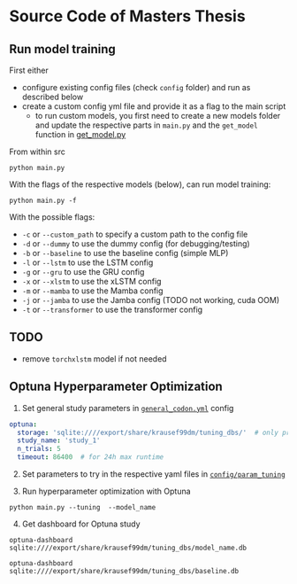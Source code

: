 # Source Code of Masters Thesis 

## Run model training
First either 
- configure existing config files (check `config` folder) and run as described below
- create a custom config yml file and provide it as a flag to the main script
  - to run custom models, you first need to create a new models folder and update the respective parts in `main.py` and the `get_model` function in [get_model.py](models/get_model.py)

From within src
```shell
python main.py
```

With the flags of the respective models (below), can run model training:
```shell
python main.py -f
```

With the possible flags:
- `-c` or `--custom_path` to specify a custom path to the config file
- `-d` or `--dummy` to use the dummy config (for debugging/testing)
- `-b` or `--baseline` to use the baseline config (simple MLP)
- `-l` or `--lstm` to use the LSTM config
- `-g` or `--gru` to use the GRU config
- `-x` or `--xlstm` to use the xLSTM config
- `-m` or `--mamba` to use the Mamba config
- `-j` or `--jamba` to use the Jamba config (TODO not working, cuda OOM)
- `-t` or `--transformer` to use the transformer config


## TODO
- remove `torchxlstm` model if not needed


## Optuna Hyperparameter Optimization
1. Set general study parameters in [`general_codon.yml`](src/config/general_codon.yml) config
```yaml
optuna:
  storage: 'sqlite:////export/share/krausef99dm/tuning_dbs/'  # only provide path, will add database per model
  study_name: 'study_1'
  n_trials: 5
  timeout: 86400  # for 24h max runtime
```

2. Set parameters to try in the respective yaml files in [`config/param_tuning`](config/param_tuning)

3. Run hyperparameter optimization with Optuna
```shell
python main.py --tuning  --model_name
```

4. Get dashboard for Optuna study
```shell
optuna-dashboard sqlite:////export/share/krausef99dm/tuning_dbs/model_name.db
```

```shell
optuna-dashboard sqlite:////export/share/krausef99dm/tuning_dbs/baseline.db
```